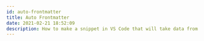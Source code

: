 ```yaml
---
id: auto-frontmatter
title: Auto Frontmatter
date: 2021-02-21 18:52:09
description: How to make a snippet in VS Code that will take data from the file name and fill out the front-matter with it
---
```

